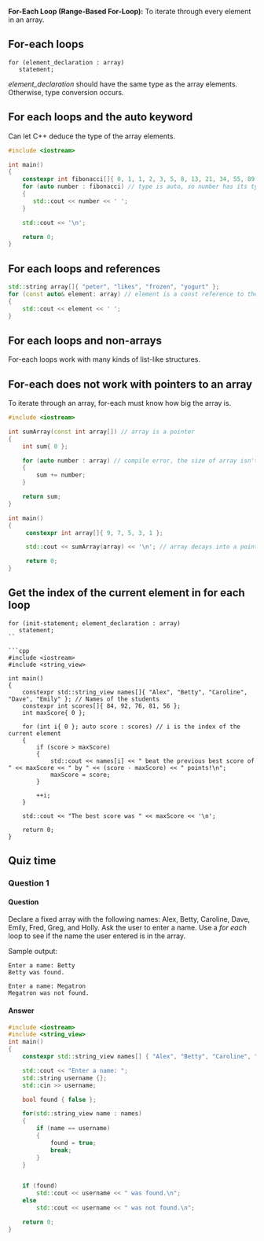 **For-Each Loop (Range-Based For-Loop):** To iterate through every element in an array.

## For-each loops
```
for (element_declaration : array)
   statement;
```

*element_declaration* should have the same type as the array elements. Otherwise, type conversion occurs.

## For each loops and the auto keyword
Can let C++ deduce the type of the array elements.
```cpp
#include <iostream>

int main()
{
    constexpr int fibonacci[]{ 0, 1, 1, 2, 3, 5, 8, 13, 21, 34, 55, 89 };
    for (auto number : fibonacci) // type is auto, so number has its type deduced from the fibonacci array
    {
       std::cout << number << ' ';
    }

    std::cout << '\n';

    return 0;
}
```

## For each loops and references
```cpp
std::string array[]{ "peter", "likes", "frozen", "yogurt" };
for (const auto& element: array) // element is a const reference to the currently iterated array element. Prevents a copy from being made.
{
    std::cout << element << ' ';
}
```

## For each loops and non-arrays
For-each loops work with many kinds of list-like structures.

## For-each does not work with pointers to an array
To iterate through an array, for-each must know how big the array is.
```cpp
#include <iostream>

int sumArray(const int array[]) // array is a pointer
{
    int sum{ 0 };

    for (auto number : array) // compile error, the size of array isn't known
    {
        sum += number;
    }

    return sum;
}

int main()
{
     constexpr int array[]{ 9, 7, 5, 3, 1 };

     std::cout << sumArray(array) << '\n'; // array decays into a pointer here

     return 0;
}
```

## Get the index of the current element in for each loop
```
for (init-statement; element_declaration : array)
   statement;
``

```cpp
#include <iostream>
#include <string_view>

int main()
{
    constexpr std::string_view names[]{ "Alex", "Betty", "Caroline", "Dave", "Emily" }; // Names of the students
    constexpr int scores[]{ 84, 92, 76, 81, 56 };
    int maxScore{ 0 };

    for (int i{ 0 }; auto score : scores) // i is the index of the current element
    {
        if (score > maxScore)
        {
            std::cout << names[i] << " beat the previous best score of " << maxScore << " by " << (score - maxScore) << " points!\n";
            maxScore = score;
        }

        ++i;
    }

    std::cout << "The best score was " << maxScore << '\n';

    return 0;
}
```

## Quiz time
### Question 1
#### Question
Declare a fixed array with the following names: Alex, Betty, Caroline, Dave, Emily, Fred, Greg, and Holly. Ask the user to enter a name. Use a _for each_ loop to see if the name the user entered is in the array.

Sample output:
```
Enter a name: Betty
Betty was found.

Enter a name: Megatron
Megatron was not found.
```
#### Answer
```cpp
#include <iostream>
#include <string_view>
int main()
{
	constexpr std::string_view names[] { "Alex", "Betty", "Caroline", "Dave", "Emily", "Fred", "Greg", "Holly"};

	std::cout << "Enter a name: ";
	std::string username {};
	std::cin >> username;

	bool found { false };

	for(std::string_view name : names)
	{
		if (name == username)
		{
			found = true;
			break;
		}
	}


	if (found)
        std::cout << username << " was found.\n";
    else
        std::cout << username << " was not found.\n";

	return 0;
}
```